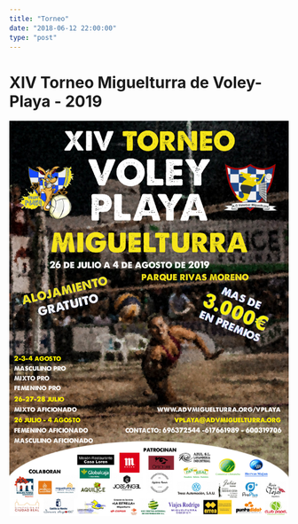 ```yaml
---
title: "Torneo"
date: "2018-06-12 22:00:00"
type: "post"
---
```


<!--
<aside>
<h3>Secciones</h3>
<a href="inscripcion.jpg">Hoja de Inscripción</a>
<p><a href="horarios.html">Horario</a></p>
<p><a href="clasificacion.html">Grupos y Resultados</a></p>
<!-- <p><a href="eliminatorias.html">Eliminatorias</a></p> ->
<p><a href="#juventud">Torneo de la Juventud</a></p>
<p>
Si tienes alguna duda, puedes escribirnos
a <a href="mailto:vplaya@advmiguelturra.org">vplaya@advmiguelturra.org</a>
</p>
</aside>
-->

# XIV Torneo Miguelturra de Voley-Playa - 2019


![Cartel del Torneo](cartel-torneo.jpg)

<!-- La duodécima edición del Torneo Miguelturra de Voley-Playa se -->
<!-- celebrará este año del 28 de Julio al 6 de Agosto de 2017. Contaremos -->
<!-- con las nuevas instalaciones para deportes de arena, con gradas -->
<!-- incorporadas, sistema de riego automático y mayor superficie de arena. -->

<!-- Algunas categorías PRO cuentan con una dotación en metálico de más de -->
<!-- 500€ para el ganador. -->

<!-- **El sorteo de los grupos se realizará el día 28 de Julio en las -->
<!-- instalaciones del parque.** -->

<!-- El primer sábado de torneo, día 29 de Julio, se compaginará con la -->
<!-- celebración del Campeonato Regional Senior de Voley-Playa, -->
<!-- clasificatorio para el Campeonato de España. Parejas de toda la región -->
<!-- competirán en Miguelturra por el derecho a representar a Castilla-La -->
<!-- Mancha en el Campeonato nacional. -->


<!--
## Inscripción

El plazo de inscripción queda abierto, hasta el próximo día 27, un día
antes del torneo. Para inscribirte, deberás entregarnos (bien en mano
o por email):

- la [hoja de inscripción](inscripcion.jpg) rellena
- una copia del resguardo bancario justificando el ingreso de la cuota

Todos los datos están detallados en la hoja de inscripción.

Cuotas de inscripción:

 - Masculino y Femenino Pro: 30€ por pareja
 - Resto de categorías: 20€ por pareja

## Categorías

- Masculino Pro
- Femenino Pro
- Mixto Pro
- Aficionado
- Mixto Aficionado (esta categoría sólo compite los días 28, 29 y 30)

## Formato de Competición

Los partidos se disputarán al mejor de 3 sets, de 15 puntos. El tercer
set tendrá un máximo de 11 puntos.

Se limitan las plazas en cada categoría, como sigue:

- MASC: 20 equipos
- FEM: 16 equipos
- MIX: 24 equipos
- AFICIONADOS: 44 equipos
- MIXTO AFI: 16 equipos

Se disputará primero una fase de grupos, estilo liga, pasando después
a la fase de eliminatorias.

Después de la fase de grupos, los mejores clasificados pasarán a la
fase de eliminantorias. A igual cociente de sets, se mirará el
cociente de puntos totales. Si persiste el empate y fuera necesario
deshacerlo, se decidirá a cara o cruz.

Para las eliminatorias, se clasificarán:

- 8 equipos en categoría Masculina Pro
- 8 equipos en categoría Femenina Pro
- 12 equipos en categoría Mixto Pro
- 16 equipos en categoría Aficionados
- 8 equipos en categoría Aficionados Mixto

Las eliminatorias se jugarán a un sólo partido (eliminatoria directa),
y según los cuadros establecidos por la RFEVB.

## VIII Torneo Voley-Playa de la Juventud

Como todos los años el Torneo de la Juventud servirá de telonero al
torneo absoluto, donde cada año encontramos a lo mejor de nuestra
cantera e incluso de las localidades cercanas y en el que los
protagonistas son los más jóvenes, toda la información en el cartel
adjunto:

![Cartel del Torneo de la Juventud](cartel-torneo-juventud.jpg)

## Acuerdos Legales

1. La Organización no se hace responsable de cualquier accidente o
   lesión que puedan sufrir los jugadores, quienes reconocen actuar
   por su propia cuenta y riesgo.
1. La Organización se reserva el derecho a tomar fotografías y/o
   vídeos de los participantes durante el torneo. Dichas imágenes
   podrán ser luego utilizadas en medios públicos (incluyendo, pero
   sin limitarse a: internet, cartelería y prensa) con fines
   divulgativos y promocionales de las actividades del ADV
   Miguelturra.
1. Los horarios establecidos en la web y en los paneles informativos
   en el lugar del evento son orientativos, y sujetos a variación por
   las características del torneo y circunstancias ajenas a nuestro
   control. La Organización se reserva el derecho a modificar dichos
   horarios.
1. A pesar de que la Organización se compromete a hacer lo posible
   para adecuar los horarios de juego a las necesidades de cada uno,
   no se garantiza que esto sea siempre posible. La incomparecencia de
   un equipo al inicio del partido podrá suponer la pérdida de ese
   partido por 2-0 (15-0, 15-0).
1. Las disponibilidad de tallas de camisetas está sujeta a la
   existencia de las mismas. No se garantiza la disponibilidad.
1. La formalización de la inscripción en el torneo implica la
   aceptación de estas condiciones.

## Localización

<iframe scrolling="no" marginheight="0" marginwidth="0"
src="https://maps.google.es/maps?t=h&amp;ie=UTF8&amp;ll=38.960393,-3.882521&amp;spn=0.000671,0.001032&amp;z=21&amp;output=embed"
width="700" height="350" frameborder="0">
</iframe>

[Ver mapa más grande](https://maps.google.es/maps?t=h&ie=UTF8&ll=38.960393,-3.882521&spn=0.000671,0.001032&z=21&source=embed)


## Empresas Colaboradoras

<img src="http://www.advmiguelturra.org/logos/piel-lozano.svg" height="64">
<img src="http://www.advmiguelturra.org/logos/cepsa-carrefour.svg" height="64">
<img src="http://www.advmiguelturra.org/logos/enova.jpg" height="64">
<img src="http://www.advmiguelturra.org/logos/errea.svg" height="64">
<img src="http://www.advmiguelturra.org/logos/meson-casa-loren.svg" height="64">
<img src="http://www.advmiguelturra.org/logos/viajes-rodrigo.jpg" height="64">
<img src="http://www.advmiguelturra.org/logos/globalcaja-2.jpg" height="64">
<img src="http://www.advmiguelturra.org/logos/acergom.png" height="64">
<img src="http://www.advmiguelturra.org/logos/tresa-automocion.png" height="64">
<img src="http://www.advmiguelturra.org/logos/panreal.png" height="64">
<img src="http://www.advmiguelturra.org/logos/polaroid.svg" height="64">
<img src="http://www.advmiguelturra.org/logos/centro-deportivo-muevete.jpg" height="64">
<img src="http://www.advmiguelturra.org/logos/comercial-ulimancha.jpg" height="92">
<img src="http://www.advmiguelturra.org/logos/hotel-carlota.svg" height="92">
<img src="http://www.advmiguelturra.org/logos/gestion-integral.png" height="92">
<img src="http://www.advmiguelturra.org/logos/hervas-majan.jpg" height="92">
<img src="http://www.advmiguelturra.org/logos/joseangel-barbershop.svg" height="92">
<img src="http://www.advmiguelturra.org/logos/lavanderia-azul.jpg" height="92">
<img src="http://www.advmiguelturra.org/logos/julian-tejidos.jpg" height="92">
<img src="http://www.advmiguelturra.org/logos/usc-centro-integral-distribucion.jpg" height="92">
<img src="http://www.advmiguelturra.org/logos/meson-las-tejas.png" height="92">
<img src="http://www.advmiguelturra.org/logos/optica-lara.svg" height="92">
<img src="http://www.advmiguelturra.org/logos/punto-didot.svg" height="92">
<img src="http://www.advmiguelturra.org/logos/mahou.svg" height="92">
<img src="http://www.advmiguelturra.org/logos/cafeteria-ramon-2.jpg" height="92">
<img src="http://www.advmiguelturra.org/logos/carburantes-san-isidro.svg" height="92">
<img src="http://www.advmiguelturra.org/logos/casa-pepe.png" height="92">
<img src="http://www.advmiguelturra.org/logos/aquilice.jpg" height="92">
<img src="http://www.advmiguelturra.org/logos/cervantes-catering.png" height="92">
<img src="http://www.advmiguelturra.org/logos/antigua-bodega.jpg" height="92">
<img src="http://www.advmiguelturra.org/logos/mobile-phone.jpg" height="92">
-->
